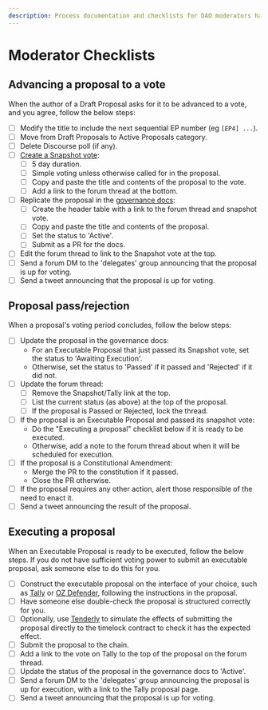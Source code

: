 ```yaml
---
description: Process documentation and checklists for DAO moderators handling proposals
---
```


# Moderator Checklists

## Advancing a proposal to a vote

When the author of a Draft Proposal asks for it to be advanced to a vote, and you agree, follow the below steps:

* [ ] Modify the title to include the next sequential EP number (eg `[EP4] ...`).
* [ ] Move from Draft Proposals to Active Proposals category.
* [ ] Delete Discourse poll (if any).
* [ ] [Create a Snapshot vote](https://snapshot.org/#/ens.eth/create):
  * [ ] 5 day duration.
  * [ ] Simple voting unless otherwise called for in the proposal.
  * [ ] Copy and paste the title and contents of the proposal to the vote.
  * [ ] Add a link to the forum thread at the bottom.
* [ ] Replicate the proposal in the [governance docs](../governance-proposals/):
  * [ ] Create the header table with a link to the forum thread and snapshot vote.
  * [ ] Copy and paste the title and contents of the proposal.
  * [ ] Set the status to 'Active'.
  * [ ] Submit as a PR for the docs.
* [ ] Edit the forum thread to link to the Snapshot vote at the top.
* [ ] Send a forum DM to the 'delegates' group announcing that the proposal is up for voting.
* [ ] Send a tweet announcing that the proposal is up for voting.

## Proposal pass/rejection

When a proposal's voting period concludes, follow the below steps:

* [ ] Update the proposal in the governance docs:
  * For an Executable Proposal that just passed its Snapshot vote, set the status to 'Awaiting Execution'.
  * Otherwise, set the status to 'Passed' if it passed and 'Rejected' if it did not.
* [ ] Update the forum thread:
  * [ ] Remove the Snapshot/Tally link at the top.
  * [ ] List the current status (as above) at the top of the proposal.
  * [ ] If the proposal is Passed or Rejected, lock the thread.
* [ ] If the proposal is an Executable Proposal and passed its snapshot vote:
  * Do the "Executing a proposal" checklist below if it is ready to be executed.
  * Otherwise, add a note to the forum thread about when it will be scheduled for execution.
* [ ] If the proposal is a Constitutional Amendment:
  * Merge the PR to the constitution if it passed.
  * Close the PR otherwise.
* [ ] If the proposal requires any other action, alert those responsible of the need to enact it.
* [ ] Send a tweet announcing the result of the proposal.

## Executing a proposal

When an Executable Proposal is ready to be executed, follow the below steps. If you do not have sufficient voting power to submit an executable proposal, ask someone else to do this for you.

* [ ] Construct the executable proposal on the interface of your choice, such as [Tally](https://www.withtally.com/governance/ens/proposal/new) or [OZ Defender](https://defender.openzeppelin.com/#/admin/contracts/mainnet-0x323A76393544d5ecca80cd6ef2A560C6a395b7E3/newAdminAction?), following the instructions in the proposal.
* [ ] Have someone else double-check the proposal is structured correctly for you.
* [ ] Optionally, use [Tenderly](https://dashboard.tenderly.co) to simulate the effects of submitting the proposal directly to the timelock contract to check it has the expected effect.
* [ ] Submit the proposal to the chain.
* [ ] Add a link to the vote on Tally to the top of the proposal on the forum thread.
* [ ] Update the status of the proposal in the governance docs to 'Active'.
* [ ] Send a forum DM to the 'delegates' group announcing the proposal is up for execution, with a link to the Tally proposal page.
* [ ] Send a tweet announcing that the proposal is up for voting.
